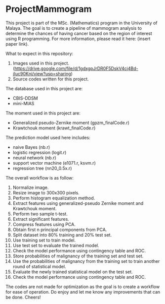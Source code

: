 # ProjectMammogram

This project is part of the MSc. (Mathematics) program in the University of Malaya. The goal is to create a pipeline of mammogram analysis to determine the chances of having cancer based on the region of interest using R programming. For more information, please read it here: (insert paper link).

What to expect in this repository:
1. Images used in this project. (https://drive.google.com/file/d/1gdxgpJrDR0F5DskV4cj4Bd-jIuc90Knj/view?usp=sharing)
2. Source codes written for this project.

The database used in this project are:
- CBIS-DDSM
- mini-MIAS

The moment used in this project are:
- Generalized pseudo-Zernike moment (gpzm_finalCode.r)
- Krawtchouk moment (krawt_finalCode.r)

The prediction model used here includes: 
- naive Bayes (nb.r)
- logistic regression (logit.r)
- neural network (nb.r)
- support vector machine (e1071.r, ksvm.r) 
- regression tree (nn20_0.5x.r)


The overall workflow is as follow:

1. Normalize image.
2. Resize image to 300x300 pixels.
3. Perform histogram equalization method.
4. Extract features using generalized-pseudo Zernike moment and Krawtchouk moment.
5. Perform two sample t-test.
6. Extract significant features.
7. Compress features using PCA.
8. Obtain first n principal components from PCA.
9. Split dataset into 80% training and 20% test set.
10. Use training set to train model.
11. Use test set to evaluate the trained model.
12. Check the model performance using contingency table and ROC.
13. Store probabilities of malignancy of the training set and test set.
14. Use the probabilities of malignancy from the training set to train another round of statistical model.
15. Evaluate the newly trained statistical model on the test set.
16. Check the model performance using contingency table and ROC.

The codes are not made for optimization as the goal is to create a workflow for ease of operation. Do enjoy and let me know any improvements that can be done. Cheers!
